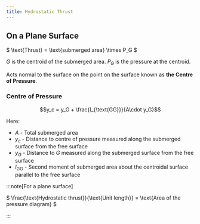 ```yaml
---
title: Hydrostatic Thrust
---
```


## On a Plane Surface

$ \text{Thrust} = \text{submerged area} \times P_G $

$G$ is the centroid of the submerged area. $P_G$ is the pressure at the
centroid.

Acts normal to the surface on the point on the surface known as **the Centre of
Pressure**.

### Centre of Pressure

```math
y_c = y_G + \frac{I_{\text{GG}}}{A\cdot y_G}
```

Here:

- $A$ - Total submerged area
- $y_c$ - Distance to centre of pressure measured along the submerged surface
  from the free surface
- $y_G$ - Distance to $G$ measured along the submerged surface from the free
  surface
- $I_{\text{GG}}$ - Second moment of submerged area about the centroidal surface
  parallel to the free surface

:::note[For a plane surface]

$ \frac{\text{Hydrostatic thrust}}{\text{Unit length}} = \text{Area of the
pressure diagram} $

:::
